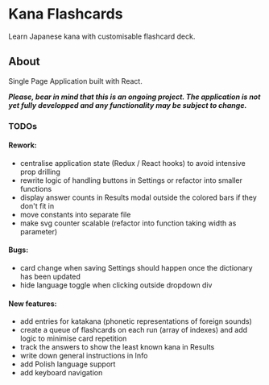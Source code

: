 # Kana Flashcards

Learn Japanese kana with customisable flashcard deck.

## About

Single Page Application built with React.

**_Please, bear in mind that this is an ongoing project. The application is not yet fully developped and any functionality may be subject to change._**

### TODOs

#### Rework:
- centralise application state (Redux / React hooks) to avoid intensive prop drilling
- rewrite logic of handling buttons in Settings or refactor into smaller functions
- display answer counts in Results modal outside the colored bars if they don't fit in
- move constants into separate file
- make svg counter scalable (refactor into function taking width as parameter)

#### Bugs:
- card change when saving Settings should happen once the dictionary has been updated
- hide language toggle when clicking outside dropdown div

#### New features:
- add entries for katakana (phonetic representations of foreign sounds)
- create a queue of flashcards on each run (array of indexes) and add logic to minimise card repetition
- track the answers to show the least known kana in Results
- write down general instructions in Info
- add Polish language support
- add keyboard navigation
